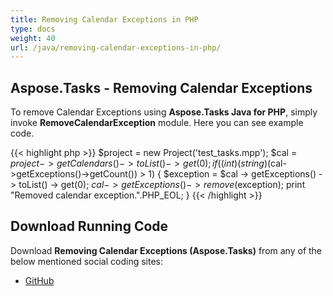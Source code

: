 ```yaml
---
title: Removing Calendar Exceptions in PHP
type: docs
weight: 40
url: /java/removing-calendar-exceptions-in-php/
---
```


## **Aspose.Tasks - Removing Calendar Exceptions**
To remove Calendar Exceptions using **Aspose.Tasks Java for PHP**, simply invoke **RemoveCalendarException** module. Here you can see example code.

{{< highlight php >}}
$project = new Project('test_tasks.mpp');
$cal = $project->getCalendars()->toList()->get(0);
if((int)(string)($cal->getExceptions()->getCount()) > 1) {
    $exception = $cal -> getExceptions() -> toList() -> get(0);
    $cal -> getExceptions() -> remove($exception);
    print "Removed calendar exception.".PHP_EOL;
}
{{< /highlight >}}

## **Download Running Code**
Download **Removing Calendar Exceptions (Aspose.Tasks)** from any of the below mentioned social coding sites:

- [GitHub](https://github.com/aspose-tasks/Aspose.Tasks-for-Java/blob/master/Plugins/Aspose_Tasks_Java_for_PHP/src/aspose/tasks/WorkingWithCalendarExceptions/RemoveCalendarException.php)
